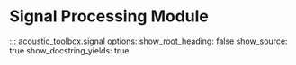 # Signal Processing Module

::: acoustic_toolbox.signal
    options:
        show_root_heading: false
        show_source: true
        show_docstring_yields: true 